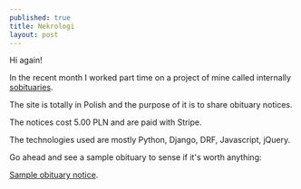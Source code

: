 ```yaml
---
published: true
title: Nekrologi
layout: post
---
```


Hi again!

In the recent month I worked part time on a project of mine called internally [sobituaries](https://nekrologi.soiree.tech).

The site is totally in Polish and the purpose of it is to share obituary notices.

The notices cost 5.00 PLN and are paid with Stripe.

The technologies used are mostly Python, Django, DRF, Javascript, jQuery.

Go ahead and see a sample obituary to sense if it's worth anything:

[Sample obituary notice](https://nekrologi.soiree.tech/api/cemetery-registers/sample/obituary-notices/sample/sample/).


